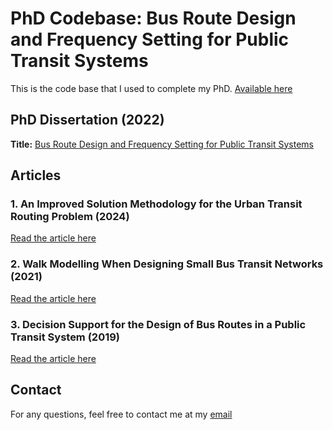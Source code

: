 # PhD Codebase: Bus Route Design and Frequency Setting for Public Transit Systems

This is the code base that I used to complete my PhD. [Available here](https://github.com/GHuss7/UTRP_PhD_Code)

## PhD Dissertation (2022)
**Title:** [Bus Route Design and Frequency Setting for Public Transit Systems](http://hdl.handle.net/10019.1/124533)

## Articles

### 1. An Improved Solution Methodology for the Urban Transit Routing Problem (2024)
[Read the article here](https://www.sciencedirect.com/science/article/pii/S0305054823003453)

### 2. Walk Modelling When Designing Small Bus Transit Networks (2021)
[Read the article here](https://sajie.journals.ac.za/pub/article/view/2483/1122)

### 3. Decision Support for the Design of Bus Routes in a Public Transit System (2019)
[Read the article here](https://www.orssa.org.za/_files/ugd/568002_eeef33e72aed4145b20e35b785751a4d.pdf)

## Contact

For any questions, feel free to contact me at my [email](mailto:ghussel94@gmail.com)
